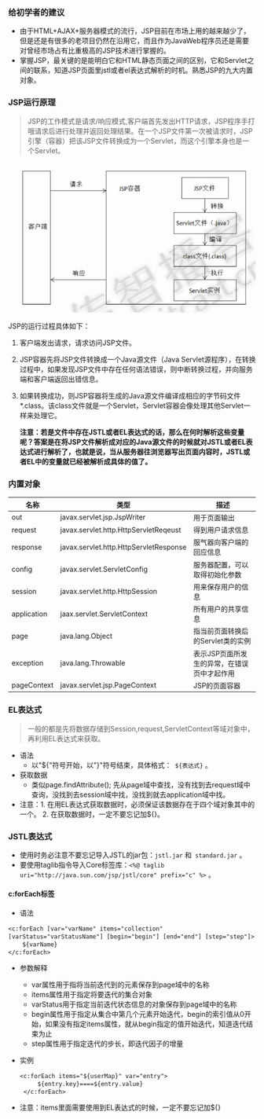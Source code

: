 ### 给初学者的建议

* 由于HTML+AJAX+服务器模式的流行，JSP目前在市场上用的越来越少了，但是还是有很多的老项目仍然在沿用它，而且作为JavaWeb程序员还是需要对曾经市场占有比重极高的JSP技术进行掌握的。
* 掌握JSP，最关键的是能明白它和HTML静态页面之间的区别，它和Servlet之间的联系，知道JSP页面里jstl或者el表达式解析的时机。熟悉JSP的九大内置对象。

### JSP运行原理

> JSP的工作模式是请求/响应模式,客户端首先发出HTTP请求，JSP程序手打哦请求后进行处理并返回处理结果。在一个JSP文件第一次被请求时，JSP引擎（容器）把该JSP文件转换成为一个Servlet，而这个引擎本身也是一个Servlet。

![JSP转换流程.png](../images/JSP转换流程.png)

JSP的运行过程具体如下：

1. 客户端发出请求，请求访问JSP文件。

2. JSP容器先将JSP文件转换成一个Java源文件（Java Servlet源程序），在转换过程中，如果发现JSP文件中存在任何语法错误，则中断转换过程，并向服务端和客户端返回出错信息。

3. 如果转换成功，则JSP容器将生成的Java源文件编译成相应的字节码文件*.class。该class文件就是一个Servlet，Servlet容器会像处理其他Servlet一样来处理它。

   **注意：若是文件中存在JSTL或者EL表达式的话，那么在何时解析这些变量呢？答案是在将JSP文件解析成对应的Java源文件的时候就对JSTL或者EL表达式进行解析了，也就是说，当从服务器往浏览器写出页面内容时，JSTL或者EL中的变量就已经被解析成具体的值了。**

### 内置对象

| 名称          | 类型                                     | 描述                      |
| ----------- | -------------------------------------- | ----------------------- |
| out         | javax.servlet.jsp.JspWriter            | 用于页面输出                  |
| request     | javax.servlet.http.HttpServletReqeust  | 得到用户请求信息                |
| response    | javax.servlet.http.HttpServletResponse | 服气器向客户端的回应信息            |
| config      | javax.servlet.ServletConfig            | 服务器配置，可以取得初始化参数         |
| session     | javax.servlet.http.HttpSession         | 用来保存用户的信息               |
| application | jaax.servlet.ServletContext            | 所有用户的共享信息               |
| page        | java.lang.Object                       | 指当前页面转换后的Servlet类的实例    |
| exception   | java.lang.Throwable                    | 表示JSP页面所发生的异常，在错误页中才起作用 |
| pageContext | javax.servlet.jsp.PageContext          | JSP的页面容器                |

### EL表达式

> 一般的都是先将数据存储到Session,request,ServletContext等域对象中，再利用EL表达式来获取。

* 语法
  * 以"\${"符号开始，以"}"符号结束，具体格式：` ${表达式}` 。
* 获取数据
  * 类似page.findAttribute(); 先从page域中查找，没有找到去request域中查询，没找到去session域中找，没找到就去application域中找。
* 注意：1. 在用EL表达式获取数据时，必须保证该数据存在于四个域对象其中的一个。 2. 在获取数据时，一定不要忘记加\${}。

### JSTL表达式

* 使用时务必注意不要忘记导入JSTL的jar包：`jstl.jar` 和` standard.jar` 。
* 要使用taglib指令导入Core标签库：`<%@ taglib uri="http://java.sun.com/jsp/jstl/core" prefix="c" %>` 。

#### c:forEach标签

* 语法

```
<c:forEach [var="varName" items="collection" [varStatus="varStatusName"] [begin="begin"] [end="end"] [step="step"]>
	${varName}
</c:forEach>
```

* 参数解释

  * var属性用于指将当前迭代到的元素保存到page域中的名称
  * items属性用于指定将要迭代的集合对象
  * varStatus用于指定当前迭代状态信息的对象保存到page域中的名称
  * begin属性用于指定从集合中第几个元素开始迭代，begin的索引值从0开始，如果没有指定items属性，就从begin指定的值开始迭代，知道迭代结束为止
  * step属性用于指定迭代的步长，即迭代因子的增量

* 实例

  ```
  <c:forEach items="${userMap}" var="entry">
       ${entry.key}====${entry.value}
   </c:forEach>
  ```

* 注意：items里面需要使用到EL表达式的时候，一定不要忘记加\${}
